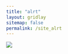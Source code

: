 ```yaml
---
title: "alrt"
layout: gridlay
sitemap: false
permalink: /site_alrt
---
```


<div class="col-sm-4">
    <img src="{{ site.url }}{{ site.baseurl }}/photos/alrt.jpg">
</div>
